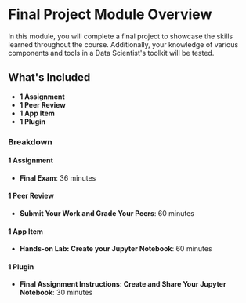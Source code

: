  # Final Project Module Overview

In this module, you will complete a final project to showcase the skills learned throughout the course. Additionally, your knowledge of various components and tools in a Data Scientist's toolkit will be tested.

## What's Included
- **1 Assignment**
- **1 Peer Review**
- **1 App Item**
- **1 Plugin**

### Breakdown
#### **1 Assignment**
- **Final Exam**: 36 minutes

#### **1 Peer Review**
- **Submit Your Work and Grade Your Peers**: 60 minutes

#### **1 App Item**
- **Hands-on Lab: Create your Jupyter Notebook**: 60 minutes

#### **1 Plugin**
- **Final Assignment Instructions: Create and Share Your Jupyter Notebook**: 30 minutes
